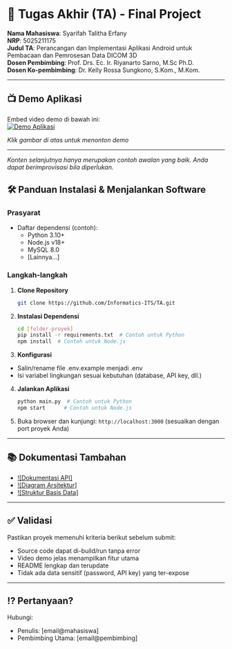 # 🏁 Tugas Akhir (TA) - Final Project

**Nama Mahasiswa**: Syarifah Talitha Erfany  
**NRP**: 5025211175  
**Judul TA**: Perancangan dan Implementasi Aplikasi Android untuk Pembacaan dan Pemrosesan Data DICOM 3D  
**Dosen Pembimbing**: Prof. Drs. Ec. Ir. Riyanarto Sarno, M.Sc Ph.D.  
**Dosen Ko-pembimbing**: Dr. Kelly Rossa Sungkono, S.Kom., M.Kom.

---

## 📺 Demo Aplikasi  
Embed video demo di bawah ini:  
[![Demo Aplikasi](https://imgur.com/a/9iLEIsr)](https://www.youtube.com/watch?v=PF0SI7b-NIQ)  

*Klik gambar di atas untuk menonton demo*

---

*Konten selanjutnya hanya merupakan contoh awalan yang baik. Anda dapat berimprovisasi bila diperlukan.*

## 🛠 Panduan Instalasi & Menjalankan Software  

### Prasyarat  
- Daftar dependensi (contoh):
  - Python 3.10+
  - Node.js v18+
  - MySQL 8.0
  - [Lainnya...]

### Langkah-langkah  
1. **Clone Repository**  
   ```bash
   git clone https://github.com/Informatics-ITS/TA.git
   ```
2. **Instalasi Dependensi**
   ```bash
   cd [folder-proyek]
   pip install -r requirements.txt  # Contoh untuk Python
   npm install  # Contoh untuk Node.js
   ```
3. **Konfigurasi**
- Salin/rename file .env.example menjadi .env
- Isi variabel lingkungan sesuai kebutuhan (database, API key, dll.)
4. **Jalankan Aplikasi**
   ```bash
   python main.py  # Contoh untuk Python
   npm start      # Contoh untuk Node.js
   ```
5. Buka browser dan kunjungi: `http://localhost:3000` (sesuaikan dengan port proyek Anda)

---

## 📚 Dokumentasi Tambahan

- [![Dokumentasi API]](docs/api.md)
- [![Diagram Arsitektur]](docs/architecture.png)
- [![Struktur Basis Data]](docs/database_schema.sql)

---

## ✅ Validasi

Pastikan proyek memenuhi kriteria berikut sebelum submit:
- Source code dapat di-build/run tanpa error
- Video demo jelas menampilkan fitur utama
- README lengkap dan terupdate
- Tidak ada data sensitif (password, API key) yang ter-expose

---

## ⁉️ Pertanyaan?

Hubungi:
- Penulis: [email@mahasiswa]
- Pembimbing Utama: [email@pembimbing]
